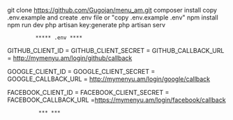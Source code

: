 git clone https://github.com/Gugojan/menu_am.git
composer install
copy .env.example and create .env file or "copy .env.example .env"
npm install
npm run dev
php artisan key:generate
php artisan serv

             ***** .env ****
      
GITHUB_CLIENT_ID = 
GITHUB_CLIENT_SECRET = 
GITHUB_CALLBACK_URL = http://mymenyu.am/login/github/callback

GOOGLE_CLIENT_ID = 
GOOGLE_CLIENT_SECRET = 
GOOGLE_CALLBACK_URL = http://mymenyu.am/login/google/callback

FACEBOOK_CLIENT_ID = 
FACEBOOK_CLIENT_SECRET =
FACEBOOK_CALLBACK_URL =https://mymenyu.am/login/facebook/callback

              *** ***
